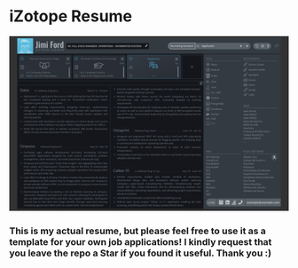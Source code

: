# iZotope Resume

![Resume Screenshot](/assets/resume-screenshot.png?raw=true)

### This is my actual resume, but please feel free to use it as a template for your own job applications! I kindly request that you leave the repo a Star if you found it useful. Thank you :)